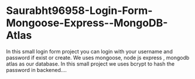 # Saurabht96958-Login-Form-Mongoose-Express--MongoDB-Atlas
In this small login form project you can login with your username and password if exist or create.
We uses mongoose, node js express , mongodb atlas as our database.
In this small project we uses bcrypt to hash the password in backened....
